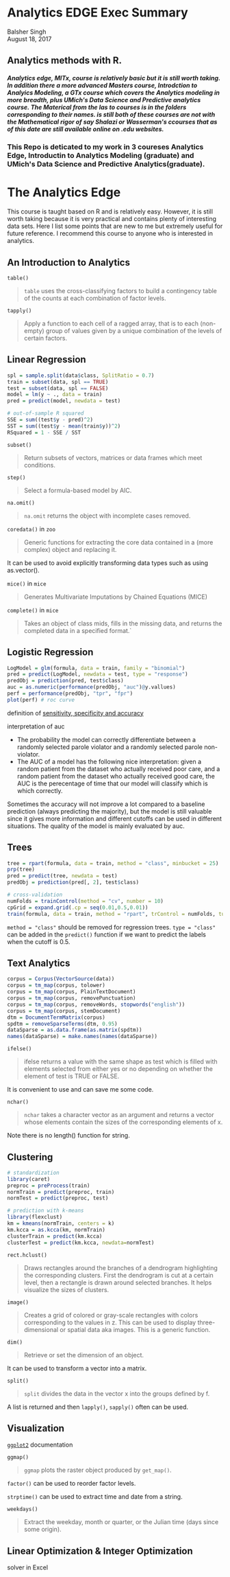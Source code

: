 # Analytics EDGE Exec Summary
Balsher Singh  
August 18, 2017  

## Analytics methods with R.

##### Analytics edge, MITx, course is relatively basic but it is still worth taking.  In addition there a more advanced Masters course, Introdction to Analyics Modeling, a GTx course which covers the Analytics modeling in more breadth, plus UMich's Data Science and Predictive analytics course.  The Materical from the las to courses is in the folders corresponding to their names. is still both of these courses are not with the Mathematical rigor of say Shalazi or Wasserman's ccourses that as of this date are still available online on .edu websites.

### This Repo is deticated to my work in 3 coureses Analytics Edge, Introductin to Analytics Modeling (graduate) and UMich's Data Science and Predictive Analytics(graduate).


# The Analytics Edge
This course is taught based on R and is relatively easy. However, it is still worth taking because it is very practical and contains plenty of interesting data sets. Here I list some points that are new to me but extremely useful for future reference. I recommend this course to anyone who is interested in analytics.


## An Introduction to Analytics
`table()`
>`table` uses the cross-classifying factors to build a contingency table of the counts at each combination of factor levels.

`tapply()`
>Apply a function to each cell of a ragged array, that is to each (non-empty) group of values given by a unique combination of the levels of certain factors.


## Linear Regression
```r
spl = sample.split(data$class, SplitRatio = 0.7)
train = subset(data, spl == TRUE)
test = subset(data, spl == FALSE)
model = lm(y ~ ., data = train)
pred = predict(model, newdata = test)

# out-of-sample R squared
SSE = sum((test$y - pred)^2)
SST = sum((test$y - mean(train$y))^2)
RSquared = 1 - SSE / SST
```

`subset()`
>Return subsets of vectors, matrices or data frames which meet conditions.

`step()`
>Select a formula-based model by AIC.

`na.omit()`
>`na.omit` returns the object with incomplete cases removed.

`coredata()` in `zoo`
>Generic functions for extracting the core data contained in a (more complex) object and replacing it.

It can be used to avoid explicitly transforming data types such as using as.vector().

`mice()` in `mice`
>Generates Multivariate Imputations by Chained Equations (MICE)

`complete()` in `mice`
>Takes an object of class mids, fills in the missing data, and returns the completed data in a specified format.`


## Logistic Regression
```r
LogModel = glm(formula, data = train, family = "binomial")
pred = predict(LogModel, newdata = test, type = "response")
predObj = prediction(pred, test$class)
auc = as.numeric(performance(predObj, "auc")@y.vallues)
perf = performance(predObj, "tpr", "fpr")
plot(perf) # roc curve
```

definition of [sensitivity, specificity and accuracy](https://en.wikipedia.org/wiki/Sensitivity_and_specificity)

interpretation of auc
* The probability the model can correctly differentiate between a randomly selected parole violator and a randomly selected parole non-violator.
* The AUC of a model has the following nice interpretation: given a random patient from the dataset who actually received poor care, and a random patient from the dataset who actually received good care, the AUC is the perecentage of time that our model will classify which is which correctly.

Sometimes the accuracy will not improve a lot compared to a baseline prediction (always predicting the majority), but the model is still valuable since it gives more information and different cutoffs can be used in different situations. The quality of the model is mainly evaluated by auc.


## Trees
```r
tree = rpart(formula, data = train, method = "class", minbucket = 25)
prp(tree)
pred = predict(tree, newdata = test)
predObj = prediction(pred[, 2], test$class)

# cross-validation
numFolds = trainControl(method = "cv", number = 10)
cpGrid = expand.grid(.cp = seq(0.01,0.5,0.01)) 
train(formula, data = train, method = "rpart", trControl = numFolds, tuneGrid = cpGrid)
```

`method = "class"` should be removed for regression trees. `type = "class"` can be added in the `predict()` function if we want to predict the labels when the cutoff is 0.5.


## Text Analytics
```r
corpus = Corpus(VectorSource(data))
corpus = tm_map(corpus, tolower)
corpus = tm_map(corpus, PlainTextDocument)
corpus = tm_map(corpus, removePunctuation)
corpus = tm_map(corpus, removeWords, stopwords("english"))
corpus = tm_map(corpus, stemDocument)
dtm = DocumentTermMatrix(corpus)
spdtm = removeSparseTerms(dtm, 0.95)
dataSparse = as.data.frame(as.matrix(spdtm))
names(dataSparse) = make.names(names(dataSparse))
```

`ifelse()`
>ifelse returns a value with the same shape as test which is filled with elements selected from either yes or no depending on whether the element of test is TRUE or FALSE.

It is convenient to use and can save me some code.

`nchar()`
>`nchar` takes a character vector as an argument and returns a vector whose elements contain the sizes of the corresponding elements of x.

Note there is no length() function for string.


## Clustering
```r
# standardization
library(caret)
preproc = preProcess(train)
normTrain = predict(preproc, train)
normTest = predict(preproc, test)

# prediction with k-means
library(flexclust)
km = kmeans(normTrain, centers = k)
km.kcca = as.kcca(km, normTrain)
clusterTrain = predict(km.kcca)
clusterTest = predict(km.kcca, newdata=normTest)
```

`rect.hclust()`
>Draws rectangles around the branches of a dendrogram highlighting the corresponding clusters. First the dendrogram is cut at a certain level, then a rectangle is drawn around selected branches.
It helps visualize the sizes of clusters.

`image()`
>Creates a grid of colored or gray-scale rectangles with colors corresponding to the values in z. This can be used to display three-dimensional or spatial data aka images. This is a generic function.

`dim()`
>Retrieve or set the dimension of an object.

It can be used to transform a vector into a matrix.

`split()` 
>`split` divides the data in the vector x into the groups defined by f.

A list is returned and then `lapply()`, `sapply()` often can be used.


## Visualization
[`ggplot2`](http://docs.ggplot2.org/current/) documentation

`ggmap()`
>`ggmap` plots the raster object produced by `get_map()`.

`factor()` can be used to reorder factor levels.

`strptime()` can be used to extract time and date from a string.

`weekdays()`
>Extract the weekday, month or quarter, or the Julian time (days since some origin). 


## Linear Optimization & Integer Optimization
solver in Excel
